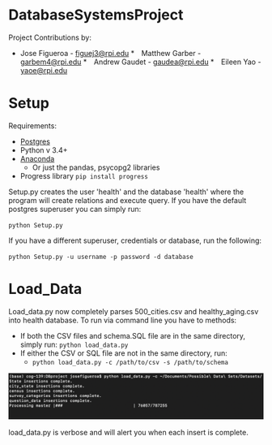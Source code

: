 # DatabaseSystemsProject

Project Contributions by:

 * Jose Figueroa - figuej3@rpi.edu
 * Matthew Garber - garbem4@rpi.edu 
 * Andrew Gaudet - gaudea@rpi.edu 
 * Eileen Yao - yaoe@rpi.edu 

# Setup

Requirements:
 * [Postgres](https://www.postgresql.org/)
 * Python v 3.4+
 * [Anaconda](https://www.anaconda.com/)
   * Or just the pandas, psycopg2 libraries
 * Progress library `pip install progress`

Setup.py creates the user 'health' and the database 'health' where the program will create relations and execute query. If you have the default postgres superuser you can simply run:

`python Setup.py`

If you have a different superuser, credentials or database, run the following:

`python Setup.py -u username -p password -d database`


# Load_Data

Load_data.py now completely parses 500_cities.csv and healthy_aging.csv into health database. To run via command line you have to methods:

* If both the CSV files and schema.SQL file are in the same directory, simply run:
  `python load_data.py`
* If either the CSV or SQL file are not in the same directory, run:
  * `python load_data.py -c /path/to/csv -s /path/to/schema`

<img src="https://raw.githubusercontent.com/josefigueroa168/DatabaseSystemsProject/master/static-images/Screen%20Shot%202019-03-26%20at%206.48.28%20PM.png?token=AYHRksgn-R2reswzzr-RkhnQHkSAnCyNks5co-eLwA%3D%3D" alt="example screenshot">

load_data.py is verbose and will alert you when each insert is complete.
